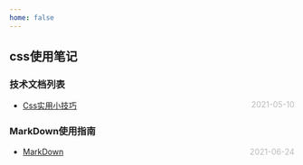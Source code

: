 ```yaml
---
home: false
---
```

## css使用笔记
### 技术文档列表
* [Css实用小技巧](./usefulTips)  <span style="color:#bbb; float:right">2021-05-10</span>
<!-- * [Flex布局](./flex)  <span style="color:#bbb; float:right">2021-06-10</span>
* [Grid布局](./grid)  <span style="color:#bbb; float:right">2021-06-10</span> -->
### MarkDown使用指南
*  [MarkDown](../blog-daily/use-markdown)  <span style="color:#bbb; float:right">2021-06-24</span>
